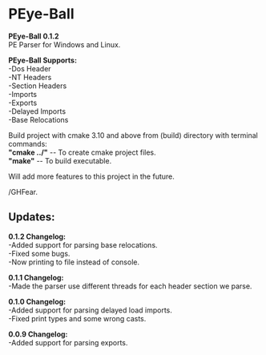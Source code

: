 # PEye-Ball

**PEye-Ball 0.1.2** <br>
PE Parser for Windows and Linux.<br>

**PEye-Ball Supports:** <br>
-Dos Header<br>
-NT Headers<br>
-Section Headers<br>
-Imports<br>
-Exports<br>
-Delayed Imports<br>
-Base Relocations<br>

Build project with cmake 3.10 and above from (build) directory with terminal commands:<br>
**"cmake ../"**    -- To create cmake project files.<br>
**"make"**         -- To build executable.<br>

Will add more features to this project in the future.<br>

/GHFear.

**Updates:**
----------------------------------------------------------------------------
**0.1.2 Changelog:** <br>
-Added support for parsing base relocations.<br>
-Fixed some bugs.<br>
-Now printing to file instead of console.<br>

**0.1.1 Changelog:** <br>
-Made the parser use different threads for each header section we parse.<br>

**0.1.0 Changelog:** <br>
-Added support for parsing delayed load imports.<br>
-Fixed print types and some wrong casts.<br>

**0.0.9 Changelog:** <br>
-Added support for parsing exports.
